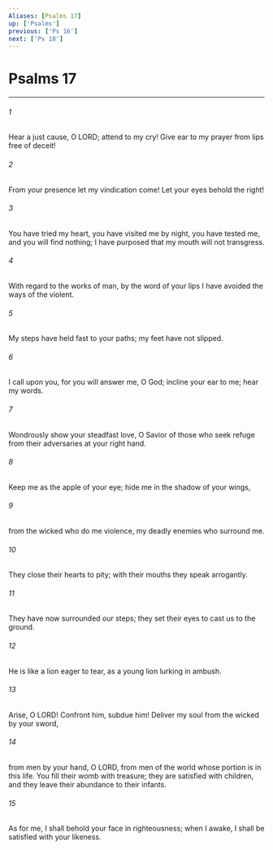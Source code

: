 ```yaml
---
Aliases: [Psalms 17]
up: ['Psalms']
previous: ['Ps 16']
next: ['Ps 18']
---
```

# Psalms 17
***



###### 1 
Hear a just cause, O LORD; attend to my cry! Give ear to my prayer from lips free of deceit! 

###### 2 
From your presence let my vindication come! Let your eyes behold the right! 

###### 3 
You have tried my heart, you have visited me by night, you have tested me, and you will find nothing; I have purposed that my mouth will not transgress. 

###### 4 
With regard to the works of man, by the word of your lips I have avoided the ways of the violent. 

###### 5 
My steps have held fast to your paths; my feet have not slipped. 

###### 6 
I call upon you, for you will answer me, O God; incline your ear to me; hear my words. 

###### 7 
Wondrously show your steadfast love, O Savior of those who seek refuge from their adversaries at your right hand. 

###### 8 
Keep me as the apple of your eye; hide me in the shadow of your wings, 

###### 9 
from the wicked who do me violence, my deadly enemies who surround me. 

###### 10 
They close their hearts to pity; with their mouths they speak arrogantly. 

###### 11 
They have now surrounded our steps; they set their eyes to cast us to the ground. 

###### 12 
He is like a lion eager to tear, as a young lion lurking in ambush. 

###### 13 
Arise, O LORD! Confront him, subdue him! Deliver my soul from the wicked by your sword, 

###### 14 
from men by your hand, O LORD, from men of the world whose portion is in this life. You fill their womb with treasure; they are satisfied with children, and they leave their abundance to their infants. 

###### 15 
As for me, I shall behold your face in righteousness; when I awake, I shall be satisfied with your likeness.
